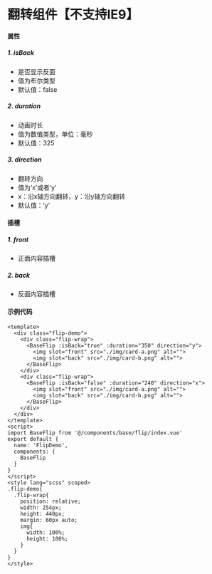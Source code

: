 # 翻转组件【不支持IE9】
#### 属性
##### 1. isBack
* 是否显示反面
* 值为布尔类型
* 默认值：false
##### 2. duration
* 动画时长
* 值为数值类型，单位：毫秒
* 默认值：325
##### 3. direction
* 翻转方向
* 值为‘x’或者‘y’
* x：沿x轴方向翻转，y：沿y轴方向翻转
* 默认值：‘y’
#### 插槽
##### 1. front
* 正面内容插槽
##### 2. back
* 反面内容插槽
#### 示例代码
```
<template>
  <div class="flip-demo">
    <div class="flip-wrap">
      <BaseFlip :isBack="true" :duration="350" direction="y">
        <img slot="front" src="./img/card-a.png" alt="">
        <img slot="back" src="./img/card-b.png" alt="">
      </BaseFlip>
    </div>
    <div class="flip-wrap">
      <BaseFlip :isBack="false" :duration="240" direction="x">
        <img slot="front" src="./img/card-a.png" alt="">
        <img slot="back" src="./img/card-b.png" alt="">
      </BaseFlip>
    </div>
  </div>
</template>
<script>
import BaseFlip from '@/components/base/flip/index.vue'
export default {
  name: 'FlipDemo',
  components: {
    BaseFlip
  }
}
</script>
<style lang="scss" scoped>
.flip-demo{
  .flip-wrap{
    position: relative;
    width: 254px;
    height: 440px;
    margin: 60px auto;
    img{
      width: 100%;
      height: 100%;
    }
  }
}
</style>

```
